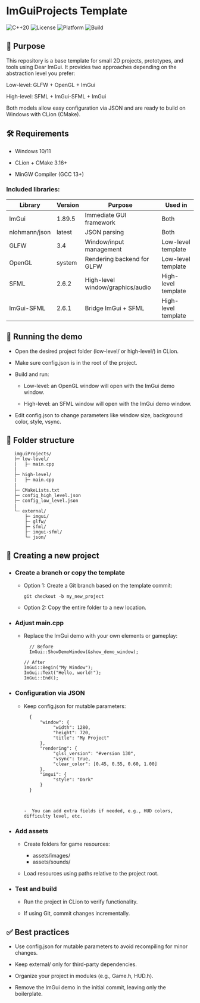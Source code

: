# ImGuiProjects Template
![C++20](https://img.shields.io/badge/C++-20-blue)
![License](https://img.shields.io/badge/license-MIT-green)
![Platform](https://img.shields.io/badge/platform-windows-blue)
![Build](https://img.shields.io/badge/build-passing-brightgreen)
## 🎯 Purpose

This repository is a base template for small 2D projects, prototypes, and tools using Dear ImGui.
It provides two approaches depending on the abstraction level you prefer:

Low-level: GLFW + OpenGL + ImGui

High-level: SFML + ImGui-SFML + ImGui

Both models allow easy configuration via JSON and are ready to build on Windows with CLion (CMake).

## 🛠 Requirements

- Windows 10/11

- CLion + CMake 3.16+

- MinGW Compiler (GCC 13+)

### Included libraries:

| Library       | Version | Purpose                          | Used in              |
|---------------|---------|----------------------------------|----------------------|
| ImGui         | 1.89.5  | Immediate GUI framework          | Both                 |
| nlohmann/json | latest  | JSON parsing                     | Both                 |
| GLFW          | 3.4     | Window/input management          | Low-level template   |
| OpenGL        | system  | Rendering backend for GLFW       | Low-level template   |
| SFML          | 2.6.2   | High-level window/graphics/audio | High-level template  |
| ImGui-SFML    | 2.6.1   | Bridge ImGui + SFML              | High-level template  |


## 🚀 Running the demo

- Open the desired project folder (low-level/ or high-level/) in CLion.

- Make sure config.json is in the root of the project.

- Build and run:
  - Low-level: an OpenGL window will open with the ImGui demo window.

  - High-level: an SFML window will open with the ImGui demo window.

- Edit config.json to change parameters like window size, background color, style, vsync.

## 📁 Folder structure

       imguiProjects/
       ├─ low-level/
       |   ├─ main.cpp
       |
       ├─ high-level/
       |   ├─ main.cpp
       |
       ├─ CMakeLists.txt
       ├─ config_high_level.json
       ├─ config_low_level.json
       |
       └─ external/
           ├─ imgui/
           ├─ glfw/
           ├─ sfml/
           ├─ imgui-sfml/
           └─ json/

## 🧩 Creating a new project
- ### Create a branch or copy the template
    - Option 1: Create a Git branch based on the template commit:
      ```
      git checkout -b my_new_project

    - Option 2: Copy the entire folder to a new location.

- ### Adjust main.cpp

  - Replace the ImGui demo with your own elements or gameplay:

    ``` 
      // Before 
      ImGui::ShowDemoWindow(&show_demo_window);

     ```
        // After
        ImGui::Begin("My Window");
        ImGui::Text("Hello, world!");
        ImGui::End();
    

- ### Configuration via JSON

  -   Keep config.json for mutable parameters:
      ``` 
        {
            "window": {
                 "width": 1280,
                 "height": 720,
                 "title": "My Project"
            },
            "rendering": {
                 "glsl_version": "#version 130",
                 "vsync": true,
                 "clear_color": [0.45, 0.55, 0.60, 1.00]
            },
            "imgui": {
                 "style": "Dark"
            }
        }



      -  You can add extra fields if needed, e.g., HUD colors, difficulty level, etc.

- ### Add assets

  - Create folders for game resources:

    - assets/images/
    - assets/sounds/

  - Load resources using paths relative to the project root.

- ### Test and build

  - Run the project in CLion to verify functionality.

  - If using Git, commit changes incrementally.

## ✅ Best practices

- Use config.json for mutable parameters to avoid recompiling for minor changes.

- Keep external/ only for third-party dependencies.

- Organize your project in modules (e.g., Game.h, HUD.h).

- Remove the ImGui demo in the initial commit, leaving only the boilerplate.
